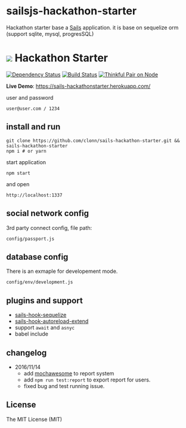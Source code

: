 # sailsjs-hackathon-starter

Hackathon starter base a [Sails](http://sailsjs.org) application. it is base on sequelize orm (support sqlite, mysql, progresSQL)

![](https://lh4.googleusercontent.com/-PVw-ZUM9vV8/UuWeH51os0I/AAAAAAAAD6M/0Ikg7viJftQ/w1286-h566-no/hackathon-starter-logo.jpg)
Hackathon Starter 
=======================

[![Dependency Status](https://david-dm.org/clonn/sails-hackathon-starter/status.svg?style=flat)](https://david-dm.org/sahat/hackathon-starter) [![Build Status](https://travis-ci.org/clonn/sails-hackathon-starter.svg?branch=master)](https://travis-ci.org/clonn/sails-hackathon-starter) [![Thinkful Pair on Node](https://tf-assets-staging.s3.amazonaws.com/badges/thinkful_repo_badge.svg)](http://start.thinkful.com/node/)

**Live Demo**: https://sails-hackathonstarter.herokuapp.com/

user and password

```
user@user.com / 1234
```

## install and run

```
git clone https://github.com/clonn/sails-hackathon-starter.git && sails-hackathon-starter
npm i # or yarn

```

start application

```
npm start
```

and open 
```
http://localhost:1337
```

## social network config

3rd party connect config, file path:
```
config/passport.js

```

## database config

There is an exmaple for developement mode.
```
config/env/development.js
```
## plugins and support

 * [sails-hook-sequelize]()
 * [sails-hook-autoreload-extend]()
 * support `await` and `asnyc`
 * babel include

## changelog

 * 2016/11/14
   * add [mochawesome](https://github.com/adamgruber/mochawesome) to report system
   * add `npm run test:report` to export report for users.
   * fixed bug and test running issue.


License
-------

The MIT License (MIT)